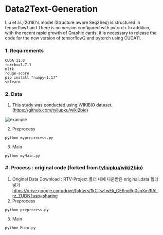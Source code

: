 # Data2Text-Generation

Liu et al.,(2018)'s model (Structure aware Seq2Seq) is structured in tensorflow1 and There is no version configured with pytorch. In addition, with the recent rapid growth of Graphic cards, it is necessary to release the code for the new version of tensorflow2 and pytorch using CUDA11.


### 1. Requirements
~~~
CUDA 11.0
torch==1.7.1
nltk
rouge-score
pip install "numpy<1.17"
sklearn
~~~
### 2. Data
1) This study was conducted using WIKIBIO dataset. (https://github.com/tyliupku/wiki2bio)

![example](https://user-images.githubusercontent.com/61648914/170856147-916bac53-0ce7-4970-abb4-80dcce8fe186.png)

2) Preprocess
~~~
python mypreprocess.py
~~~
3) Main
~~~
python myMain.py
~~~

### #. Process : original code (forked from [tyliupku/wiki2bio](https://github.com/tyliupku/wiki2bio))
1) Original Data Download : RTV-Project 폴더 내에 다운받은 original_data 폴더 넣기  
https://drive.google.com/drive/folders/1kCTwTwEk_CE9nc6q0snXm3lALrz_ZUDN?usp=sharing 
2) Preprocess
~~~
python preprocess.py
~~~
3) Main
~~~
python Main.py
~~~
